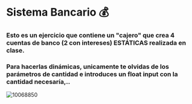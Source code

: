 # Sistema Bancario 💰
### Esto es un ejercicio que contiene un "cajero" que crea 4 cuentas de banco (2 con intereses) ESTÁTICAS realizada en clase.
### Para hacerlas dinámicas, unicamente te olvidas de los parámetros de cantidad e introduces un float input con la cantidad necesaría,..
![10068850](https://github.com/user-attachments/assets/efd7a498-c2aa-45ed-9215-960e1ffd4393)
